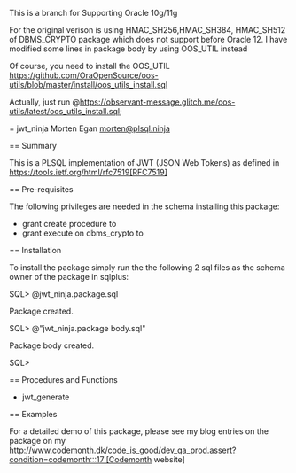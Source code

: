This is a branch for Supporting Oracle 10g/11g

For the original verison is using HMAC_SH256,HMAC_SH384, HMAC_SH512 of DBMS_CRYPTO package which does not support before Oracle 12.  I have modified some lines in package body by using OOS_UTIL instead 

Of course, you need to install the OOS_UTIL https://github.com/OraOpenSource/oos-utils/blob/master/install/oos_utils_install.sql

Actually, just run @https://observant-message.glitch.me/oos-utils/latest/oos_utils_install.sql; 

= jwt_ninja
Morten Egan <morten@plsql.ninja>

== Summary

This is a PLSQL implementation of JWT (JSON Web Tokens) as defined in https://tools.ietf.org/html/rfc7519[RFC7519]

== Pre-requisites

The following privileges are needed in the schema installing this package:

* grant create procedure to <schemaname>
* grant execute on dbms_crypto to <schemaname>

== Installation

To install the package simply run the the following 2 sql files as the schema owner of the package in sqlplus:

SQL> @jwt_ninja.package.sql

Package created.

SQL> @"jwt_ninja.package body.sql"

Package body created.

SQL>

== Procedures and Functions

* jwt_generate

== Examples

For a detailed demo of this package, please see my blog entries on the package on my http://www.codemonth.dk/code_is_good/dev_qa_prod.assert?condition=codemonth:::17:[Codemonth website]
